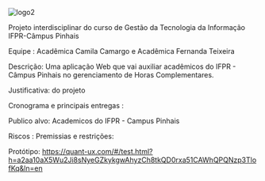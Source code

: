  
![logo2](https://github.com/fernandat87/projetohoracom/assets/114197402/60955dc6-016f-455a-8161-ea819a95f52d)


Projeto interdisciplinar do curso de Gestão da Tecnologia da Informação IFPR-Câmpus Pinhais 

Equipe : Acadêmica Camila Camargo e Acadêmica Fernanda Teixeira

Descrição: Uma aplicação Web que vai auxiliar acadêmicos do IFPR - Câmpus Pinhais no gerenciamento de Horas Complementares.

Justificativa: do projeto 

Cronograma e principais entregas :

Publico alvo: Academicos do IFPR - Campus Pinhais 

Riscos : 
Premissias e restrições: 

Protótipo: https://quant-ux.com/#/test.html?h=a2aa10aX5Wu2Ji8sNyeGZkykgwAhyzCh8tkQD0rxa51CAWhQPQNzp3TlofKq&ln=en





